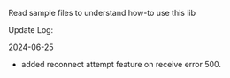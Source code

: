 Read sample files to understand how-to use this lib

Update Log:

2024-06-25
 - added reconnect attempt feature on receive error 500.